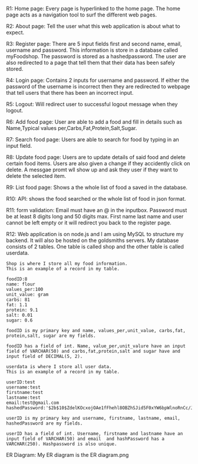 

R1: Home page:
    Every page is hyperlinked to the home page. The home page acts as a navigation tool to surf the different web pages. 

R2: About page: 
    Tell the user what this web application is about what to expect.

R3: Register page:
    There are 5 input fields first and second name, email, username and password. This information is store in a database called myFoodshop. The password is stored as a hashedpassword. The user are also redirected to a page that tell them that their data has been safely stored.

R4: Login page:
    Contains 2 inputs for username and password. If either the password of the username is incorrect then they are redirected to webpage that tell users that there has been an incorrect input.

R5: Logout:
    Will redirect user to successful logout message when they logout.

R6: Add food page:
    User are able to add a food and fill in details such as Name,Typical values per,Carbs,Fat,Protein,Salt,Sugar.

R7: Search food page:
    Users are able to search for food by typing in an input field. 

R8: Update food page:
    Users are to update details of said food and delete certain food items. Users are also given a change if they accidently click on delete. A messgae promt wll show up and ask they user if they want to delete the selected item. 

R9: List food page:
    Shows a the whole list of food a saved in the database.


R10: API:
    shows the food searched or the whole list of food in json format.


R11: form validation:
    Email must have an @ in the inputbox. Password must be at least 8 digits long and 50 digits max. First name last name and user cannot be left empty or it will redirect you back to the register page.


R12:
    Web application is on node.js and I am using MySQL to structure my backend.
    It will also be hosted on the goldsmiths servers. My database consists of 2 tables.
    One table is called shop and the other table is called userdata. 

    Shop is where I store all my food information.
    This is an example of a record in my table.

    foodID:8
    name: flour
    values_per:100
    unit_value: gram
    carbs: 81 
    fat: 1.1 
    protein: 9.1 
    salt: 0.01 
    sugar: 0.6 

    foodID is my primary key and name, values_per,unit_value, carbs,fat, protein,salt, sugar are my fields. 

    foodID has a field of int. Name, value_per,unit_valure have an input field of VARCHAR(50) and carbs,fat,protein,salt and sugar have and input field of DECIMAL(5, 2).

    userdata is where I store all user data. 
    This is an example of a record in my table.

    userID:test
    username:test
    firstname:test
    lastname:test
    email:test@gmail.com
    hashedPassword:'$2b$10$ZdelKOcxojOAe1fFhehl8OBZhSJid5F0xYW6bpWlnoRnCc/J6Wwae'

    userID is my primary key and username, firstname, lastname, email, hashedPassword are my fields.

    userID has a field of int. Username, firstname and lastname have an input field of VARCHAR(50) and email  and hashPassword has a VARCHAR(250). Hashpassword is also unique.



ER Diagram:
    My ER diagram is the ER diagram.png 
    


